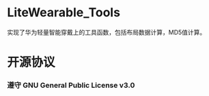 # LiteWearable_Tools
实现了华为轻量智能穿戴上的工具函数，包括布局数据计算，MD5值计算。

# 开源协议
### 遵守 GNU General Public License v3.0  
